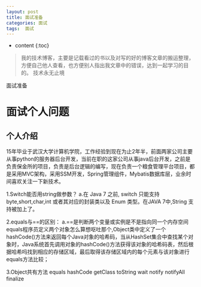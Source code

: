 ```yaml
---
layout: post
title: 面试准备
categories: 面试
tags:  面试
---
```


* content
{:toc}

> 我的技术博客，主要是记载看过的书以及对写的好的博客文章的搬运整理，方便自己他人查看，也方便别人指出我文章中的错误，达到一起学习的目的。
> 技术永无止境

面试准备


# 面试个人问题

## 个人介绍
 
 15年毕业于武汉大学计算机学院，工作经验到现在为止2年半，前面两家公司主要从事python的服务器后台开发，当前在职的这家公司从事java后台开发，之前是负责保金所的项目，负责是后台逻辑的编写，现在负责一个粮食管理平台项目，都是采用MVC架构，采用SSM开发，Spring管理组件，Mybatis数据库层，业余时间喜欢关注一下新技术。



1.Switch能否用string做参数？
a.在 Java 7 之前, switch 只能支持byte,short,char,int 或者其对应的封装类以及 Enum 类型。在JAVA 7中,String 支持被加上了。


2.equals与==的区别：
a.==是判断两个变量或实例是不是指向同一个内存空间 equals程序员定义两个对象怎么算想呕吐那个,Object类中定义了一个hashCode()方法来返回每个Java对象的哈希码，当从HashSet集合中查找某个对象时，Java系统首先调用对象的hashCode()方法获得该对象的哈希码表，然后根据哈希吗找到相应的存储区域，最后取得该存储区域内的每个元素与该对象进行equals方法比较；


3.Object共有方法
equals hashCode getClass toString wait notify notifyAll finalize

